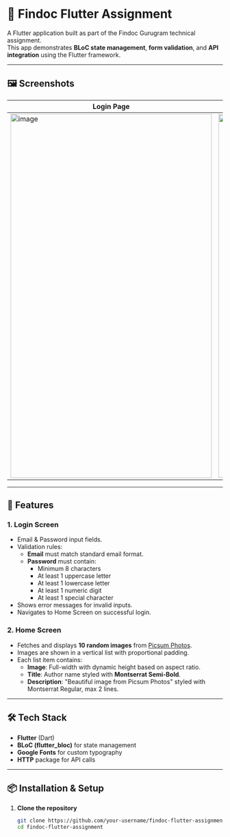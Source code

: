 # 📱 Findoc Flutter Assignment

A Flutter application built as part of the Findoc Gurugram technical assignment.  
This app demonstrates **BLoC state management**, **form validation**, and **API integration** using the Flutter framework.

---

## 🖼️ Screenshots
| Login Page | Home Page |
|------------|------------|
|<img width="470" height="850" alt="image" src="https://github.com/user-attachments/assets/ea7d7704-9adf-4a72-9867-bc81c4b087a8" /> | <img width="467" height="848" alt="image" src="https://github.com/user-attachments/assets/1dc4ba9f-5a38-4053-b5fa-c65c74a91740" /> |

---

## 🚀 Features

### 1. **Login Screen**
- Email & Password input fields.
- Validation rules:
  - **Email** must match standard email format.
  - **Password** must contain:
    - Minimum 8 characters
    - At least 1 uppercase letter
    - At least 1 lowercase letter
    - At least 1 numeric digit
    - At least 1 special character
- Shows error messages for invalid inputs.
- Navigates to Home Screen on successful login.

### 2. **Home Screen**
- Fetches and displays **10 random images** from [Picsum Photos](https://picsum.photos/).
- Images are shown in a vertical list with proportional padding.
- Each list item contains:
  - **Image**: Full-width with dynamic height based on aspect ratio.
  - **Title**: Author name styled with **Montserrat Semi-Bold**.
  - **Description**: "Beautiful image from Picsum Photos" styled with Montserrat Regular, max 2 lines.

---

## 🛠 Tech Stack
- **Flutter** (Dart)
- **BLoC (flutter_bloc)** for state management
- **Google Fonts** for custom typography
- **HTTP** package for API calls

---

## 📦 Installation & Setup

1. **Clone the repository**
   ```bash
   git clone https://github.com/your-username/findoc-flutter-assignment.git
   cd findoc-flutter-assignment


